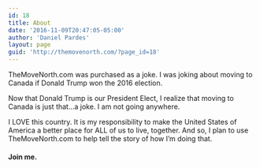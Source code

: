 ```yaml
---
id: 18
title: About
date: '2016-11-09T20:47:05-05:00'
author: 'Daniel Pardes'
layout: page
guid: 'http://themovenorth.com/?page_id=18'
---
```


TheMoveNorth.com was purchased as a joke. I was joking about moving to Canada if Donald Trump won the 2016 election.

Now that Donald Trump is our President Elect, I realize that moving to Canada is just that…a joke. I am not going anywhere.

I LOVE this country. It is my responsibility to make the United States of America a better place for ALL of us to live, together. And so, I plan to use TheMoveNorth.com to help tell the story of how I’m doing that.

#### Join me.